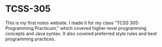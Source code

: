 # TCSS-305

This is my first notes website. I made it for my class "TCSS 305: Programming Practicum," which covered higher-level programming concepts and Java syntax. It also covered preferred style rules and best programming practices.

